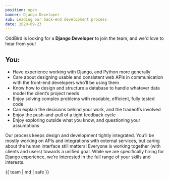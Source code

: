 ```yaml
---
position: open
banner: Django Developer
sub: Leading our back-end development process
date: 2020-09-23
---
```


OddBird is looking for a **Django Developer** to join the team,
and we'd love to hear from you!

## You:

- Have experience working with Django, and Python more generally
- Care about designing usable and consistent web APIs
  in communication with the front-end developers who’ll be using them
- Know how to design and structure a database
  to handle whatever data model the client’s project needs
- Enjoy solving complex problems with readable, efficient, fully tested code
- Can explain the decisions behind your work, and the tradeoffs involved
- Enjoy the push-and-pull of a tight feedback cycle
- Enjoy exploring outside what you know, and questioning your assumptions

Our process keeps design and development tightly integrated.
You’ll be mostly working on APIs and integrations with external services,
but caring about the human interface still matters!
Everyone is working together (with clients and users) towards a unified goal.
While we are specifically hiring for Django experience,
we’re interested in the full range of your skills and interests.

{{ team | md | safe }}
